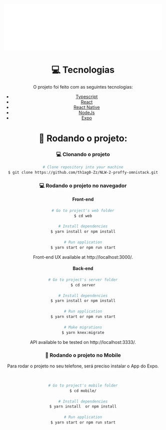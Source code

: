 <div align="center">
  <img src="./.github/logo.svg" alt="Proffy" title="Proffy" />


# :computer: Tecnologias

O projeto foi feito com as seguintes tecnologias:

<ul>
  <li><a href="https://www.typescriptlang.org/">Typescript</a></li>
  <li><a href="https://pt-br.reactjs.org/">React</a></li>
  <li><a href="https://reactnative.dev/">React Native</a></li>
  <li><a href="https://nodejs.org/en/docs/">NodeJs</a></li>
  <li><a href="https://expo.io/">Expo</a></li>
</ul>

# :construction_worker: Rodando o projeto:

### :computer: Clonando o projeto

```zsh
# Clone repository into your machine
$ git clone https://github.com/th1ag0-Zz/NLW-2-proffy-omnistack.git
```

### 💻 Rodando o projeto no navegador

#### Front-end

```zsh
# Go to project's web folder
$ cd web

# Install dependencies
$ yarn install or npm install

# Run application
$ yarn start or npm run start
```

Front-end UX available at http://localhost:3000/.

#### Back-end

```zsh
# Go to project's server folder
$ cd server

# Install dependencies
$ yarn install or npm install

# Run application
$ yarn start or npm run start

# Make migrations
$ yarn knex:migrate
```

API available to be tested on http://localhost:3333/.

### 📱 Rodando o projeto no Mobile

Para rodar o projeto no seu telefone, será preciso instalar o App do Expo.

<br />

```zsh
# Go to project's mobile folder
$ cd mobile/

# Install dependencies
$ yarn install  or npm install

# Run application
$ yarn start or npm run start
```
